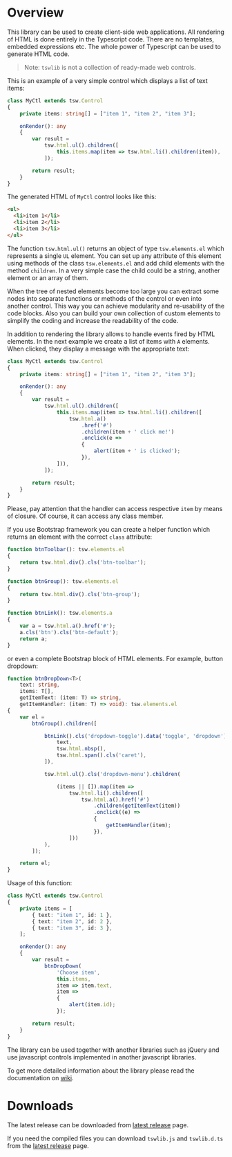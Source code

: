 Overview
========

This library can be used to create client-side web applications. All rendering of HTML is done entirely in the Typescript code. There are no templates, embedded expressions etc. The whole power of Typescript can be used to generate HTML code.

> Note: `tswlib` is not a collection of ready-made web controls.

This is an example of a very simple control which displays a list of text items:

```typescript
class MyCtl extends tsw.Control
{
	private items: string[] = ["item 1", "item 2", "item 3"];

	onRender(): any
	{
		var result =
			tsw.html.ul().children([
				this.items.map(item => tsw.html.li().children(item)),
			]);

		return result;
	}
}
```

The generated HTML of `MyCtl` control looks like this:

```html
<ul>
  <li>item 1</li>
  <li>item 2</li>
  <li>item 3</li>
</ul>
```

The function `tsw.html.ul()` returns an object of type `tsw.elements.el` which represents a single `UL` element. You can set up any attribute of this element using methods of the class `tsw.elements.el` and add child elements with the method `children`. In a very simple case the child could be a string, another element or an array of them.

When the tree of nested elements become too large you can extract some nodes into separate functions or methods of the control or even into another control. This way you can achieve modularity and re-usability of the code blocks. Also you can build your own collection of custom elements to simplify the coding and increase the  readability of the code.

In addition to rendering the library allows to handle events fired by HTML elements. In the next example we create a list of items with `A` elements. When clicked, they display a message with the appropriate text:

```typescript
class MyCtl extends tsw.Control
{
	private items: string[] = ["item 1", "item 2", "item 3"];

	onRender(): any
	{
		var result =
			tsw.html.ul().children([
				this.items.map(item => tsw.html.li().children([
					tsw.html.a()
						.href('#')
						.children(item + ' click me!')
						.onclick(e =>
						{
							alert(item + ' is clicked');
						}),
				])),
			]);

		return result;
	}
}
```
Please, pay attention that the handler can access respective `item` by means of closure. Of course, it can access any class member.

If you use Bootstrap framework you can create a helper function which returns an element with the correct `class` attribute:

```typescript
function btnToolbar(): tsw.elements.el
{
	return tsw.html.div().cls('btn-toolbar');
}

function btnGroup(): tsw.elements.el
{
	return tsw.html.div().cls('btn-group');
}

function btnLink(): tsw.elements.a
{
	var a = tsw.html.a().href('#');
	a.cls('btn').cls('btn-default');
	return a;
}
```

or even a complete Bootstrap block of HTML elements. For example, button dropdown:

```typescript
function btnDropDown<T>(
	text: string,
	items: T[],
	getItemText: (item: T) => string,
	getItemHandler: (item: T) => void): tsw.elements.el
{
	var el =
		btnGroup().children([

			btnLink().cls('dropdown-toggle').data('toggle', 'dropdown').children([
				text,
				tsw.html.nbsp(),
				tsw.html.span().cls('caret'),
			]),

			tsw.html.ul().cls('dropdown-menu').children(

				(items || []).map(item =>
					tsw.html.li().children([
						tsw.html.a().href('#')
							.children(getItemText(item))
							.onclick((e) =>
							{
								getItemHandler(item);
							}),
					]))
			),
		]);

	return el;
}
```

Usage of this function:

```typescript
class MyCtl extends tsw.Control
{
	private items = [
		{ text: "item 1", id: 1 },
		{ text: "item 2", id: 2 },
		{ text: "item 3", id: 3 },
	];

	onRender(): any
	{
		var result =
			btnDropDown(
				'Choose item',
				this.items,
				item => item.text,
				item =>
				{
					alert(item.id);
				});

		return result;
	}
}
```

The library can be used together with another libraries such as jQuery and use javascript controls implemented in another javascript libraries.

To get more detailed information about the library please read the documentation on [wiki](https://github.com/fantaclaus/tswlib/wiki).

# Downloads

The latest release can be downloaded from [latest release](https://github.com/fantaclaus/tswlib/releases/latest) page.

If you need the compiled files you can download `tswlib.js` and `tswlib.d.ts` from the [latest release](https://github.com/fantaclaus/tswlib/releases/latest) page.

